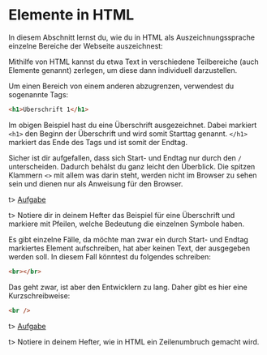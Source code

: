 # Elemente in HTML

In diesem Abschnitt lernst du, wie du in HTML als Auszeichnungssprache einzelne Bereiche der Webseite auszeichnest:

Mithilfe von HTML kannst du etwa Text in verschiedene Teilbereiche (auch Elemente genannt) zerlegen, um diese dann individuell darzustellen.

Um einen Bereich von einem anderen abzugrenzen, verwendest du sogenannte Tags: 

```html
<h1>Überschrift 1</h1>
```

Im obigen Beispiel hast du eine Überschrift ausgezeichnet. Dabei markiert `<h1>` den Beginn der Überschrift und wird somit Starttag genannt. `</h1>` markiert das Ende des Tags und ist somit der Endtag.

Sicher ist dir aufgefallen, dass sich Start- und Endtag nur durch den `/` unterscheiden. Dadurch behälst du ganz leicht den Überblick.  Die spitzen Klammern `<>` mit allem was darin steht, werden nicht im Browser zu sehen sein und dienen nur als Anweisung für den Browser.

t> [Aufgabe](https://eule27.de/t/i49qc)

t> Notiere dir in deinem Hefter das Beispiel für eine Überschrift und markiere mit Pfeilen, welche Bedeutung die einzelnen Symbole haben.

Es gibt einzelne Fälle, da möchte man zwar ein durch Start- und Endtag markiertes Element aufschreiben, hat aber keinen Text, der ausgegeben werden soll. In diesem Fall könntest du folgendes schreiben:

```html
<br></br>
```

Das geht zwar, ist aber den Entwicklern zu lang. Daher gibt es hier eine Kurzschreibweise:

```html
<br />
```

t> [Aufgabe](https://eule27.de/t/DdsUg)



t> Notiere in deinem Hefter, wie in HTML ein Zeilenumbruch gemacht wird.